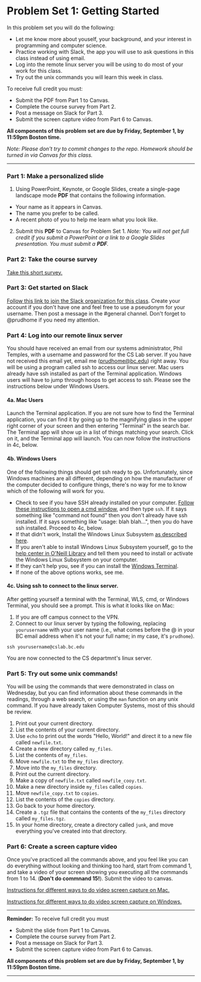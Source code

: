 # Problem Set 1: Getting Started

In this problem set you will do the following:

* Let me know more about youself, your background, and your interest in programming and computer science.
* Practice working with Slack, the app you will use to ask questions in this class instead of using email.
* Log into the remote linux server you will be using to do most of your work for this class.
* Try out the unix commands you will learn this week in class.

To receive full credit you must:

* Submit the PDF from Part 1 to Canvas.
* Complete the course survey from Part 2.
* Post a message on Slack for Part 3.
* Submit the screen capture video from Part 6 to Canvas.

**All components of this problem set are due by Friday, September 1, by 11:59pm Boston time.**

*Note: Please don't try to commit changes to the repo. Homework should be turned in via Canvas for this class.*




---

### Part 1: Make a personalized slide

1. Using PowerPoint, Keynote, or Google Slides, create a single-page landscape mode **PDF** that contains the following information.

* Your name as it appears in Canvas.
* The name you prefer to be called.
* A recent photo of you to help me learn what you look like.

2. Submit this **PDF** to Canvas for Problem Set 1. *Note: You will not get full credit if you submit a PowerPoint or a link to a Google Slides presentation. You must submit a **PDF**.*

### Part 2: Take the course survey
[Take this short survey.](https://forms.gle/mgVFe6LHbTUw1xpL6)

### Part 3: Get started on Slack
[Follow this link to join the Slack organization for this class](https://join.slack.com/t/csci2349textp-swy7447/shared_invite/zt-21lk8o7lf-RvjgY9hkt0f35gz9N0MTgQ). Create your account if you don't have one and feel free to use a pseudonym for your username. Then post a message in the #general channel. Don't forget to @prudhome if you need my attention.

### Part 4: Log into our remote linux server
You should have received an email from our systems administrator, Phil Temples, with a username and password for the CS Lab server. If you have not received this email yet, email me (prudhome@bc.edu) right away. You will be using a program called ssh to access our linux server. Mac users already have ssh installed as part of the Terminal application. Windows users will have to jump through hoops to get access to ssh. Please see the instructions below under Windows Users.


#### 4a. Mac Users
Launch the Terminal application. If you are not sure how to find the Terminal application, you can find it by going up to the magnifying glass in the upper right corner of your screen and then entering "Terminal" in the search bar. The Terminal app will show up in a list of things matching your search. Click on it, and the Terminal app will launch. You can now follow the instructions in 4c, below.


#### 4b. Windows Users

One of the following things should get ssh ready to go. Unfortunately, since Windows machines are all different, depending on how the manufacturer of the computer decided to configure things, there's no way for me to know which of the following will work for you.

* Check to see if you have SSH already installed on your computer. [Follow these instructions to open a cmd window](https://en.wikiversity.org/wiki/Command_Prompt/Open), and then type `ssh`. If it says something like "command not found" then you don't already have ssh installed. If it says something like "usage: blah blah...", then you do have ssh installed. Proceed to 4c, below.
* If that didn't work, Install the Windows Linux Subsystem [as described here](https://learn.microsoft.com/en-us/windows/wsl/install).
* If you aren't able to install Windows Linux Subsystem yourself, go to the [help center in O'Neill Library](https://libguides.bc.edu/oneill-tech-help) and tell them you need to install or activate the Windows Linux Subsystem on your computer.
* If they can't help you, see if you can install the [Windows Terminal](https://learn.microsoft.com/en-us/windows/terminal/).
* If none of the above options works, see me.

#### 4c. Using ssh to connect to the linux server.
After getting yourself a terminal with the Terminal, WLS, cmd, or Windows Terminal, you should see a prompt. This is what it looks like on Mac:

1. If you are off campus connect to the VPN.
2. Connect to our linux server by typing the following, replacing `yourusername` with your user name (i.e., what comes before the @ in your BC email address when it's not your full name; in my case, it's `prudhome`).

```
ssh yourusername@cslab.bc.edu
```
You are now connected to the CS departmnt's linux server.

### Part 5: Try out some unix commands!
You will be using the commands that were demonstrated in class on Wednesday, but you can find information about these commands in the readings, through a web search, or using the `man` function on any unix command. If you have already taken Computer Systems, most of this should be review.

1. Print out your current directory.
2. List the contents of your current directory.
3. Use `echo` to print out the words "Hello, World!" and direct it to a new file called `newfile.txt`.
4. Create a new directory called `my_files`.
5. List the contents of `my_files`.
6. Move `newfile.txt` to the `my_files` directory.
7. Move into the `my_files` directory.
8. Print out the current directory.
9. Make a copy of `newfile.txt` called `newfile_cooy.txt`.
10. Make a new directory inside `my_files` called `copies`.
11. Move `newfile_copy.txt` to `copies`.
12. List the contents of the `copies` directory.
13. Go back to your home directory.
14. Create a `.tgz` file that contains the contents of the `my_files` directory called `my_files.tgz`.
15. In your home directory, create a directory called `junk`, and move everything you've created into that directory.


### Part 6: Create a screen capture video

Once you've practiced all the commands above, and you feel like you can do everything without looking and thinking too hard, start from command 1, 
and take a video of your screen showing you executing all the commands from 1 to 14. (**Don't do commnand 15!**). Submit the video to canvas.

[Instructions for different ways to do video screen capture on Mac.](https://support.apple.com/en-us/HT208721)

[Instructions for different ways to do video screen capture on Windows.](https://www.zdnet.com/article/how-to-screen-record-in-windows-10-or-windows-11/)

---

**Reminder:** To receive full credit you must

* Submit the slide from Part 1 to Canvas.
* Complete the course survey from Part 2.
* Post a message on Slack for Part 3.
* Submit the screen capture video from Part 6 to Canvas.

**All components of this problem set are due by Friday, September 1, by 11:59pm Boston time.**

---

